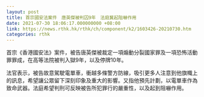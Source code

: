 ```yaml
---
layout: post
title: 首宗國安法案件　唐英傑被判囚9年　法庭冀起阻嚇作用
date: 2021-07-30 18:06:17.000000000 +08:00
link: https://news.rthk.hk/rthk/ch/component/k2/1603426-20210730.htm
categories: rthk
---
```


首宗《香港國安法》案件，被告唐英傑被裁定一項煽動分裂國家罪及一項恐怖活動罪罪成，在高等法院被判入獄9年，以及停牌10年。

法官表示，被告故意駕駛電單車，衝越多條警方防線，吸引更多人注意到他旗幟上的訊息，希望讓公眾留下深刻印象及重大的影響。又指他預先計劃，以電單車作為致命武器。法庭希望判刑可反映被告所犯罪行的嚴重性，以及起到阻嚇作用。
